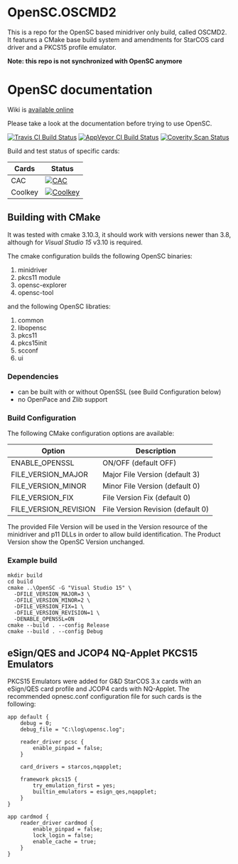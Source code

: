 # OpenSC.OSCMD2

This is a repo for the OpenSC based minidriver only build, called OSCMD2. It features a CMake base build system and amendments for StarCOS card driver and a PKCS15 profile emulator.

**Note: this repo is not synchronized with OpenSC anymore**

# OpenSC documentation

Wiki is [available online](https://github.com/OpenSC/OpenSC/wiki)

Please take a look at the documentation before trying to use OpenSC.

[![Travis CI Build Status](https://travis-ci.org/OpenSC/OpenSC.svg)](https://travis-ci.org/OpenSC/OpenSC/branches) [![AppVeyor CI Build Status](https://ci.appveyor.com/api/projects/status/github/OpenSC/OpenSC?branch=master&svg=true)](https://ci.appveyor.com/project/LudovicRousseau/OpenSC/branch/master) [![Coverity Scan Status](https://scan.coverity.com/projects/4026/badge.svg)](https://scan.coverity.com/projects/4026)

Build and test status of specific cards:

| Cards                 | Status |
|-----------------------|--------|
| CAC                   | [![CAC](https://gitlab.com/redhat-crypto/OpenSC/badges/cac/build.svg)](https://gitlab.com/redhat-crypto/OpenSC/pipelines) |
| Coolkey               | [![Coolkey](https://gitlab.com/redhat-crypto/OpenSC/badges/coolkey/build.svg)](https://gitlab.com/redhat-crypto/OpenSC/pipelines) |

## Building with CMake

It was tested with cmake 3.10.3, it should work with versions newer than 3.8, although for *Visual Studio 15* v3.10 is required.

The cmake configuration builds the following OpenSC binaries:

1. minidriver
1. pkcs11 module
1. opensc-explorer
1. opensc-tool

and the following OpenSC libraties:

1. common
1. libopensc
1. pkcs11
1. pkcs15init
1. scconf
1. ui

### Dependencies

- can be built with or without OpenSSL (see Build Configuration below)
- no OpenPace and Zlib support

### Build Configuration
The following CMake configuration options are available:

| Option                 | Description |
|------------------------|-------------|
| ENABLE_OPENSSL         | ON/OFF (default OFF) |
| FILE_VERSION_MAJOR     | Major File Version (default 3)
| FILE_VERSION_MINOR     | Minor File Version (default 0) |
| FILE_VERSION_FIX       | File Version Fix (default 0) |
| FILE_VERSION_REVISION  | File Version Revision (default 0) |

The provided File Version will be used in the Version resource of the minidriver and p11 DLLs in order to allow build identification. The Product Version show the OpenSC Version unchanged.

### Example build

```
mkdir build
cd build
cmake ..\OpenSC -G "Visual Studio 15" \
  -DFILE_VERSION_MAJOR=3 \
  -DFILE_VERSION_MINOR=2 \
  -DFILE_VERSION_FIX=1 \
  -DFILE_VERSION_REVISION=1 \
  -DENABLE_OPENSSL=ON
cmake --build . --config Release
cmake --build . --config Debug
```

## eSign/QES and JCOP4 NQ-Applet PKCS15 Emulators

PKCS15 Emulators were added for G&D StarCOS 3.x cards with an eSign/QES card profile and JCOP4 cards with NQ-Applet.
The recommended opnesc.conf configuration file for such cards is the following:

```
app default {
	debug = 0;
	debug_file = "C:\log\opensc.log";

	reader_driver pcsc {
		enable_pinpad = false;
	}

	card_drivers = starcos,nqapplet;

	framework pkcs15 {
		try_emulation_first = yes;
		builtin_emulators = esign_qes,nqapplet;
	}
}

app cardmod {
	reader_driver cardmod {
		enable_pinpad = false;
		lock_login = false;
		enable_cache = true;
	}
}
```

